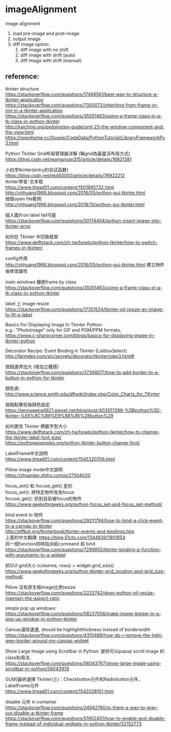 # imageAlignment
image alignment
1. load pre-image and post-image
2. output image
3. diff image option: 
    1. diff image with no shift
    2. diff image with shift (auto)
    3. diff image with shift (manual)

## reference:
tkinter structure  
https://stackoverflow.com/questions/17466561/best-way-to-structure-a-tkinter-application  
https://stackoverflow.com/questions/7300072/inheriting-from-frame-or-not-in-a-tkinter-application  
https://stackoverflow.com/questions/35051463/using-a-frame-class-in-a-tk-class-in-python-tkinter  
http://kaiching.org/pydoing/py-guide/unit-23-the-window-component-and-the-view.html  
https://openhome.cc/Gossip/CodeData/PythonTutorial/LibraryFrameworkPy3.html

Python Tkinter Grid布局管理器详解 (稱grid為最靈活布局方式)  
https://blog.csdn.net/wangyiyan315/article/details/16821381


小白学tkinter(entry的验证函数)  
https://blog.csdn.net/nkd50000/article/details/76922212  
tkinter學習-文本框  
https://www.itread01.com/content/1501995732.html  
http://yhhuang1966.blogspot.com/2016/05/python-gui-tkinter.html  
按鈕open file範例  
http://yhhuang1966.blogspot.com/2018/10/python-gui-tkinter.html  

插入圖片on label fail可能  
https://stackoverflow.com/questions/50174404/python-insert-image-into-tkinter-error  

如何在 Tkinter 中切換框架  
https://www.delftstack.com/zh-tw/howto/python-tkinter/how-to-switch-frames-in-tkinter/

config作用  
http://yhhuang1966.blogspot.com/2016/05/python-gui-tkinter.html
建立物件後修改屬性
        
main windows 鑲嵌frame by class  
https://stackoverflow.com/questions/35051463/using-a-frame-class-in-a-tk-class-in-python-tkinter

label 上 image resize  
https://stackoverflow.com/questions/17351524/tkinter-pil-resize-an-image-to-fit-a-label

	
Basics For Displaying Image In Tkinter Python:  
e.g.: "PhotoImage" only for GIF and PGM/PPM formats.  
https://www.c-sharpcorner.com/blogs/basics-for-displaying-image-in-tkinter-python

Decorator Recipe: Event Binding in Tkinter (ListboxSelect)  
http://farmdev.com/src/secrets/decorator/tkinter/step3.html#

按鈕邊界加大 (增加立體感)  
https://stackoverflow.com/questions/37368517/how-to-add-border-to-a-button-in-python-for-tkinter

顏色表:  
http://www.science.smith.edu/dftwiki/index.php/Color_Charts_for_TKinter

按鈕點擊前後顏色設定  
https://jennaweng0621.pixnet.net/blog/post/403551398-%5Bpython%5D-tkinter-%E6%8C%89%E9%88%95%28button%29

如何更改 Tkinter 標籤字型大小  
https://www.delftstack.com/zh-tw/howto/python-tkinter/how-to-change-the-tkinter-label-font-size/  
https://pythonexamples.org/python-tkinter-button-change-font/

LabelFrame中文說明  
https://www.itread01.com/content/1545320706.html

Pillow image mode中文說明  
https://zhuanlan.zhihu.com/p/27504020

focus_set() 和 focuse_get() 差別  
focus_set(): 將特定物件改為focus  
focuse_get(): 抓到目前被focus的物件  
https://www.geeksforgeeks.org/python-focus_set-and-focus_get-method/

bind event to 物件  
https://stackoverflow.com/questions/29211794/how-to-bind-a-click-event-to-a-canvas-in-tkinter  
http://effbot.org/tkinterbook/tkinter-events-and-bindings.htm  
上面的中文翻譯: https://blog.51cto.com/1344839/1901654  
同一個function同時指派給command 和 bind  
https://stackoverflow.com/questions/7299955/tkinter-binding-a-function-with-arguments-to-a-widget

抓GUI grid大小 (columns, rows) = widget.grid_size()  
https://www.geeksforgeeks.org/python-tkinter-grid_location-and-grid_size-method/

Pillow 沒有原生按image比例resize  
https://stackoverflow.com/questions/2232742/does-python-pil-resize-maintain-the-aspect-ratio

simple pop up windows:  
https://stackoverflow.com/questions/58237056/make-image-bigger-in-a-pop-up-window-in-python-tkinter

Canvas濾除邊邊, should be highlightthickness instead of borderwidth  
https://stackoverflow.com/questions/4310489/how-do-i-remove-the-light-grey-border-around-my-canvas-widget

Show Large Image using Scrollbar in Python: 提供可以popup scroll image 的class和用法:  
https://stackoverflow.com/questions/56043767/show-large-image-using-scrollbar-in-python/56043976

GUI的最終選擇 Tkinter(三)：Checkbutton元件和Radiobutton元件、LabelFrame元件  
https://www.itread01.com/content/1542028101.html

disable 元件 in container  
https://stackoverflow.com/questions/24942760/is-there-a-way-to-gray-out-disable-a-tkinter-frame  
https://stackoverflow.com/questions/51902451/how-to-enable-and-disable-frame-instead-of-individual-widgets-in-python-tkinter/52152773  


